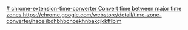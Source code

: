 [# chrome-extension-time-converter
Convert time between major time zones
](https://chrome.google.com/webstore/detail/time-zone-converter/haoelibdhbhbcnoekhnbakcjkkfflblm)https://chrome.google.com/webstore/detail/time-zone-converter/haoelibdhbhbcnoekhnbakcjkkfflblm
